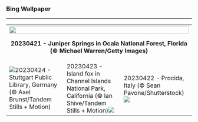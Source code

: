 <h3>Bing Wallpaper</h3>
<hr/>
<table>
<tr>
<th colspan="3"><img src="https://www.bing.com/th?id=OHR.OcalaNF_EN-US5881034085_1920x1080.jpg&amp;rf=LaDigue_1920x1080.jpg&amp;pid=hp" width="100%"/><p>20230421 - Juniper Springs in Ocala National Forest, Florida (© Michael Warren/Getty Images)</p></th>
</tr>
<tr>
<td><img src="https://www.bing.com/th?id=OHR.ProcidaItaly_EN-US6282924427_1920x1080.jpg&amp;rf=LaDigue_1920x1080.jpg&amp;pid=hp"/>20230424 - Stuttgart Public Library, Germany (© Axel Brunst/Tandem Stills + Motion)</td>
<td>20230423 - Island fox in Channel Islands National Park, California (© Ian Shive/Tandem Stills + Motion)<img src="https://www.bing.com/th?id=OHR.StuttgartPublicLibrary_EN-US3925069856_1920x1080.jpg&amp;rf=LaDigue_1920x1080.jpg&amp;pid=hp"/></td>
<td>20230422 - Procida, Italy (© Sean Pavone/Shutterstock)<img src="https://www.bing.com/th?id=OHR.EarthDayFox_EN-US3922955169_1920x1080.jpg&amp;rf=LaDigue_1920x1080.jpg&amp;pid=hp"/></td>
</tr>
</table>
